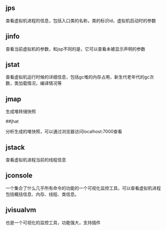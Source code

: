 ## jps

查看虚拟机进程的信息，包括入口类的名称，类的标识id，虚拟机启动时的参数



## jinfo

查看当前虚拟机的参数，和jsp不同的是，它可以查看未被显示声明的参数



## jstat

查看虚拟机运行时候的详细信息，包括gc堆的内存占用，新生代老年代的gc次数，类加载情况，编译情况等



## jmap

生成堆转储快照



##jhat

分析生成的堆快照，可以通过浏览器访问localhost:7000查看



## jstack

查看虚拟机进程当前的线程信息



## jconsole

一个集合了什么几乎所有命令的功能的一个可视化监控工具，可以查看虚拟机进程包括概括信息、内存、线程、类信息。



## jvisualvm

也是一个可视化的监控工具，功能强大，支持插件

